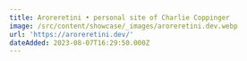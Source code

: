 ```yaml
---
title: Aroreretini • personal site of Charlie Coppinger
image: /src/content/showcase/_images/aroreretini.dev.webp
url: 'https://aroreretini.dev/'
dateAdded: 2023-08-07T16:29:50.000Z
---
```


